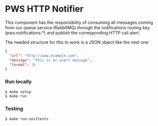 PWS HTTP Notifier
================

This component has the responsibility of consuming all messages coming from our queue service 
(RabbitMQ) through the notifications routing key (pws.notifications.*) and publish the 
corresponding HTTP call alert.

The needed structure for this to work is a JSON object like the next one:

```json
{
  "url": "http://www.example.com",
  "message": "This is an alert message",
  "format": 10
}
```

### Run locally

```bash
$ make setup
$ make run
```

### Testing

```bash
$ make run-unittests
```